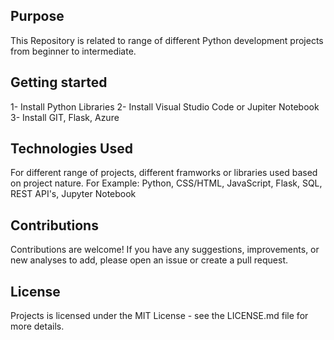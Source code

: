 ## Purpose

This Repository is related to range of different Python development projects from beginner to intermediate.

## Getting started

1- Install Python Libraries
2- Install Visual Studio Code or Jupiter Notebook
3- Install GIT, Flask, Azure

## Technologies Used
For different range of projects, different framworks or libraries used based on project nature. 
For Example: Python, CSS/HTML, JavaScript, Flask, SQL, REST API's, Jupyter Notebook 

## Contributions

Contributions are welcome! If you have any suggestions, improvements, or new analyses to add, 
please open an issue or create a pull request.

## License
Projects is licensed under the MIT License - see the LICENSE.md file for  more details.
